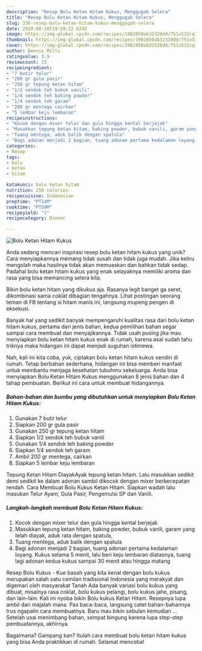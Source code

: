 ```yaml
---
description: "Resep Bolu Ketan Hitam Kukus, Menggugah Selera"
title: "Resep Bolu Ketan Hitam Kukus, Menggugah Selera"
slug: 336-resep-bolu-ketan-hitam-kukus-menggugah-selera
date: 2020-08-10T19:59:22.624Z
image: https://img-global.cpcdn.com/recipes/1982850ab32320dd/751x532cq70/bolu-ketan-hitam-kukus-foto-resep-utama.jpg
thumbnail: https://img-global.cpcdn.com/recipes/1982850ab32320dd/751x532cq70/bolu-ketan-hitam-kukus-foto-resep-utama.jpg
cover: https://img-global.cpcdn.com/recipes/1982850ab32320dd/751x532cq70/bolu-ketan-hitam-kukus-foto-resep-utama.jpg
author: Dennis Mills
ratingvalue: 3.9
reviewcount: 15
recipeingredient:
- "7 butir telur"
- "200 gr gula pasir"
- "250 gr tepung ketan hitam"
- "1/2 sendok teh bubuk vanili"
- "1/4 sendok teh baking powder"
- "1/4 sendok teh garam"
- "200 gr mentega cairkan"
- "5 lembar keju lembaran"
recipeinstructions:
- "Kocok dengan mixer telur dan gula hingga kental berjejak"
- "Masukkan tepung ketan hitam, baking powder, bubuk vanili, garam yang telah diayak, aduk rata dengan spatula,"
- "Tuang mentega, aduk balik dengan spatula"
- "Bagi adonan menjadi 2 bagian, tuang adonan pertama kedalaman loyang. Kukus selama 5 menit, lalu beri keju lembaran diatasnya, tuang lagi adonan kedua kukus sampai 30 menit atau hingga matang"
categories:
- Resep
tags:
- bolu
- ketan
- hitam

katakunci: bolu ketan hitam 
nutrition: 250 calories
recipecuisine: Indonesian
preptime: "PT14M"
cooktime: "PT59M"
recipeyield: "1"
recipecategory: Dinner

---
```



![Bolu Ketan Hitam Kukus](https://img-global.cpcdn.com/recipes/1982850ab32320dd/751x532cq70/bolu-ketan-hitam-kukus-foto-resep-utama.jpg)

Anda sedang mencari inspirasi resep bolu ketan hitam kukus yang unik? Cara menyiapkannya memang tidak susah dan tidak juga mudah. Jika keliru mengolah maka hasilnya tidak akan memuaskan dan bahkan tidak sedap. Padahal bolu ketan hitam kukus yang enak selayaknya memiliki aroma dan rasa yang bisa memancing selera kita.

Bikin bolu ketan hitam yang dikukus aja. Rasanya legit banget ga seret, dikombinasi sama coklat dibagian tengahnya. Lihat postingan seorang teman di FB tentang si hitam manis ini, langsung mupeng pengen di eksekusi.

Banyak hal yang sedikit banyak mempengaruhi kualitas rasa dari bolu ketan hitam kukus, pertama dari jenis bahan, kedua pemilihan bahan segar sampai cara membuat dan menyajikannya. Tidak usah pusing jika mau menyiapkan bolu ketan hitam kukus enak di rumah, karena asal sudah tahu triknya maka hidangan ini dapat menjadi suguhan istimewa.


Nah, kali ini kita coba, yuk, ciptakan bolu ketan hitam kukus sendiri di rumah. Tetap berbahan sederhana, hidangan ini bisa memberi manfaat untuk membantu menjaga kesehatan tubuhmu sekeluarga. Anda bisa menyiapkan Bolu Ketan Hitam Kukus menggunakan 8 jenis bahan dan 4 tahap pembuatan. Berikut ini cara untuk membuat hidangannya.

<!--inarticleads1-->

##### Bahan-bahan dan bumbu yang dibutuhkan untuk menyiapkan Bolu Ketan Hitam Kukus:

1. Gunakan 7 butir telur
1. Siapkan 200 gr gula pasir
1. Gunakan 250 gr tepung ketan hitam
1. Siapkan 1/2 sendok teh bubuk vanili
1. Gunakan 1/4 sendok teh baking powder
1. Siapkan 1/4 sendok teh garam
1. Ambil 200 gr mentega, cairkan
1. Siapkan 5 lembar keju lembaran


Tepung Ketan Hitam DiayakAyak tepung ketan hitam. Lalu masukkan sedikit demi sedikit ke dalam adonan sambil dikocok dengan mixer berkecepatan rendah. Cara Membuat Bolu Kukus Ketan Hitam. Siapkan wadah lalu masukan Telur Ayam, Gula Pasir, Pengemulsi SP dan Vanili. 

<!--inarticleads2-->

##### Langkah-langkah membuat Bolu Ketan Hitam Kukus:

1. Kocok dengan mixer telur dan gula hingga kental berjejak
1. Masukkan tepung ketan hitam, baking powder, bubuk vanili, garam yang telah diayak, aduk rata dengan spatula,
1. Tuang mentega, aduk balik dengan spatula
1. Bagi adonan menjadi 2 bagian, tuang adonan pertama kedalaman loyang. Kukus selama 5 menit, lalu beri keju lembaran diatasnya, tuang lagi adonan kedua kukus sampai 30 menit atau hingga matang


Resep Bolu Kukus - Kue basah yang kita kenal dengan bolu kukus merupakan salah satu cemilan tradisional Indonesia yang merakyat dan digemari oleh masyarakat Tanah Ada banyak variasi bolu kukus yang dibuat, misalnya rasa coklat, bolu kukus pelangi, bolu kukus jahe, pisang, dan lain-lain. Kali ini nyoba bikin Bolu kukus Ketan Hitam. Resepnya lupa ambil dari majalah mana. Pas baca-baca, langsung catet bahan-bahannya trus ngapalin cara membuatnya. Baru mau bikin sebulan kemudian … Setelah usai menimbang bahan, sempat bingung karena lupa step-step pembuatannya, akhirnya. 

Bagaimana? Gampang kan? Itulah cara membuat bolu ketan hitam kukus yang bisa Anda praktikkan di rumah. Selamat mencoba!
